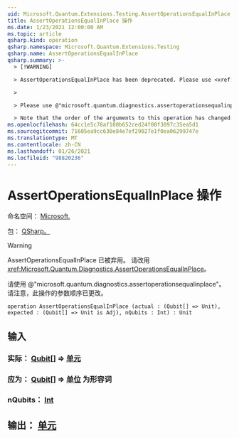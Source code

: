 ```yaml
---
uid: Microsoft.Quantum.Extensions.Testing.AssertOperationsEqualInPlace
title: AssertOperationsEqualInPlace 操作
ms.date: 1/23/2021 12:00:00 AM
ms.topic: article
qsharp.kind: operation
qsharp.namespace: Microsoft.Quantum.Extensions.Testing
qsharp.name: AssertOperationsEqualInPlace
qsharp.summary: >-
  > [!WARNING]

  > AssertOperationsEqualInPlace has been deprecated. Please use <xref:Microsoft.Quantum.Diagnostics.AssertOperationsEqualInPlace> instead.

  >

  > Please use @"microsoft.quantum.diagnostics.assertoperationsequalinplace".

  > Note that the order of the arguments to this operation has changed.
ms.openlocfilehash: 64cc1e5c78af100b652ced24f00f3097c35ea5d1
ms.sourcegitcommit: 71605ea9cc630e84e7ef29027e1f0ea06299747e
ms.translationtype: MT
ms.contentlocale: zh-CN
ms.lasthandoff: 01/26/2021
ms.locfileid: "98820236"
---
```

# <a name="assertoperationsequalinplace-operation"></a>AssertOperationsEqualInPlace 操作

命名空间： [Microsoft.](xref:Microsoft.Quantum.Extensions.Testing)

包： [QSharp。](https://nuget.org/packages/Microsoft.Quantum.QSharp.Core)


> [!WARNING]
> AssertOperationsEqualInPlace 已被弃用。 请改用 <xref:Microsoft.Quantum.Diagnostics.AssertOperationsEqualInPlace>。
>
> 请使用 @"microsoft.quantum.diagnostics.assertoperationsequalinplace"。
> 请注意，此操作的参数顺序已更改。



```qsharp
operation AssertOperationsEqualInPlace (actual : (Qubit[] => Unit), expected : (Qubit[] => Unit is Adj), nQubits : Int) : Unit
```


## <a name="input"></a>输入

### <a name="actual--qubit--unit"></a>实际： [Qubit](xref:microsoft.quantum.lang-ref.qubit)[] => [单元](xref:microsoft.quantum.lang-ref.unit) 




### <a name="expected--qubit--unit--is-adj"></a>应为： [Qubit](xref:microsoft.quantum.lang-ref.qubit)[] => [单位](xref:microsoft.quantum.lang-ref.unit)  为形容词




### <a name="nqubits--int"></a>nQubits： [Int](xref:microsoft.quantum.lang-ref.int)





## <a name="output--unit"></a>输出： [单元](xref:microsoft.quantum.lang-ref.unit)

